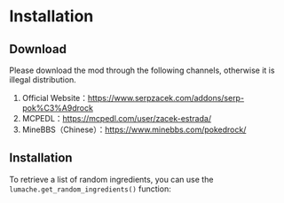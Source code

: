 # Installation

## Download

Please download the mod through the following channels, otherwise it is illegal distribution.

1. Official Website：<https://www.serpzacek.com/addons/serp-pok%C3%A9drock>
2. MCPEDL：<https://mcpedl.com/user/zacek-estrada/>
3. MineBBS（Chinese）：<https://www.minebbs.com/pokedrock/>

## Installation

To retrieve a list of random ingredients,
you can use the `lumache.get_random_ingredients()` function:

